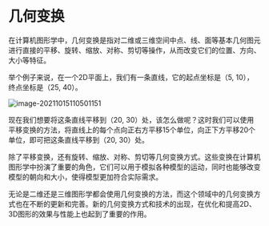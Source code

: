 # 几何变换

在计算机图形学中，几何变换是指对二维或三维空间中点、线、面等基本几何图元进行直接的平移、旋转、缩放、对称、剪切等操作，从而改变它们的位置、方向、大小等特征。

举个例子来说，在一个2D平面上，我们有一条直线，它的起点坐标是（5, 10），终点坐标是（25, 40）。

![image-20211015110501151](https://i.loli.net/2021/10/15/LfKdZaxBSkM3qpm.png)

现在我们想要将这条直线平移到（20, 30）处，该怎么做呢？这时我们可以使用平移变换的方法，将直线上的每个点向正右方平移15个单位，向正下方平移20个单位，即可把这条直线平移到（20, 30）处。

除了平移变换，还有旋转、缩放、对称、剪切等几何变换方式。这些变换在计算机图形学中扮演了重要的角色，它们可以用于模拟各种模型的运动，同时也能够改变模型的朝向和大小，使得模型更加符合实际需求。

无论是二维还是三维图形学都会使用几何变换的方法，而这个领域中的几何变换方式也在不断的更新和完善。新的几何变换方式和技术的出现，在优化和提高2D、3D图形的效果与性能上也起到了重要的作用。